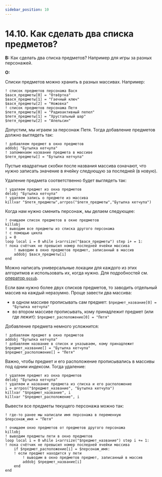 ```yaml
---
sidebar_position: 10
---
```


# 14.10. Как сделать два списка предметов?
<!-- [:faq_14_10] -->

**В:** Как сделать два списка предметов? Например для игры за разных персонажей.

**О:**

Списки предметов можно хранить в разных массивах. Например:

```qsp
! список предметов персонажа Вася
$вася_предметы[0] = "Отвёртка"
$вася_предметы[1] = "Гаечный ключ"
$вася_предметы[2] = "Ножовка"
! список предметов персонажа Петя
$петя_предметы[0] = "Радиоактивный пепел"
$петя_предметы[1] = "Хрустальный шар"
$петя_предметы[2] = "Апельсин"
```

Допустим, мы играем за персонаж Петя. Тогда добавление предметов должно выглядеть так:

```qsp
! добавляем предмет в окно предметов
addobj "Бутылка кетчупа"
! запоминаем название предмета в массиве
$петя_предметы[] = "Бутылка кетчупа"
```

Пустые квадратные скобки после названия массива означают, что нужно записать значение в ячейку следующую за последней (в новую).

Удаление предмета соответственно будет выглядеть так:

```qsp
! удаляем предмет из окна предметов
delobj "Бутылка кетчупа"
! удаляем запись о предмете из массива
killvar "$петя_предметы",arrpos("$петя_предметы","Бутылка кетчупа")
```

Когда нам нужно сменить персонаж, мы делаем следующее:

```qsp
! очищаем список предметов в окне предметов
killobj
! выводим все предметы из списка другого персонажа
! с помощью цикла
i = 0
loop local i = 0 while i<arrsize("$вася_предметы") step i+ = 1:
! пока счётчик не превысил номер последней ячейки массива
    ! выводим в окно предметов предмет, записанный в массив
    addobj $вася_предметы[i]
end
```

Можно написать универсальные локации для каждого из этих алгоритмов и использовать их, когда нужно. Для подробностей см. [оператор `gosub`](../../qsp_keywords/qsp-keyword-operators.md#gosub).

Если вам нужно более двух списков предметов, то заводить отдельный массив на каждый неразумно. Проще завести два массива:
* в одном массиве прописывать сам предмет: `$предмет_название[0] = "Бутылка кетчупа"`
* во втором массиве прописывать, кому принадлежит предмет (или где лежит): `$предмет_расположение[0] = "Петя"`

Добавление предмета немного усложнится:

```qsp
! добавляем предмет в окно предметов
addobj "Бутылка кетчупа"
! добавляем название в список и указываем, кому принадлежит
$предмет_название[] = "Бутылка кетчупа"
$предмет_расположение[] = "Петя"
```

Важно, чтобы предмет и его расположение прописывались в массивы под одним индексом. Тогда удаление:

```qsp
! удаляем предмет из окна предметов
delobj "Бутылка кетчупа"
! удаляем и название предмета из списка и его расположение
i = arrpos("$предмет_название", "Бутылка кетчупа")
killvar "$предмет_название", i
killvar "$предмет_расположение", i
```

Вывести все предметы текущего персонажа можно так:

```qsp
! где-то ранее мы написали имя персонажа в переменную
$персонаж_имя = "Петя"

! очищаем окно предметов от предметов другого персонажа
killobj
! выводим предметы пети в окно предметов
loop local i = 0 while i<arrsize("$предмет_название") step i += 1:
! пока счётчик не превысил номер последней ячейки массива
    if $предмет_расположение[i] = $персонаж_имя:
    ! если предмет находится у пети
        ! выводим в окно предметов предмет, записанный в массив
        addobj $предмет_название[i]
    end
end
```
